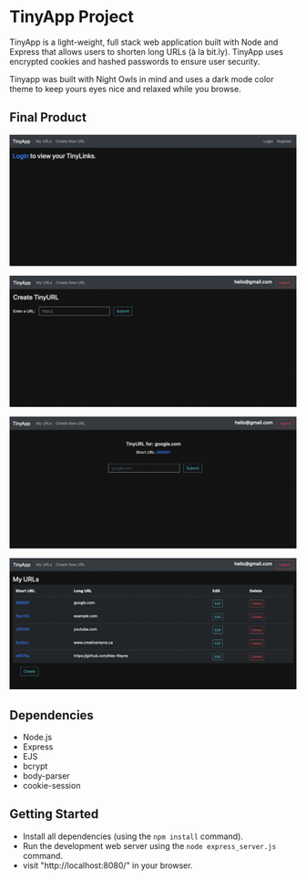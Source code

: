 # TinyApp Project

TinyApp is a light-weight, full stack web application built with Node and Express that allows users to shorten long URLs (à la bit.ly). TinyApp uses encrypted cookies and hashed passwords to ensure user security.

Tinyapp was built with Night Owls in mind and uses a dark mode color theme to keep yours eyes nice and relaxed while you browse.

## Final Product

!["landing page"](https://github.com/Alex-Reyne/tinyapp/blob/master/docs/landing.png?raw=true)

!["create TinyURL"](https://github.com/Alex-Reyne/tinyapp/blob/master/docs/create.png?raw=true)

!["edit url"](https://github.com/Alex-Reyne/tinyapp/blob/master/docs/edit.png?raw=true)

!["home page"](https://github.com/Alex-Reyne/tinyapp/blob/master/docs/home.png?raw=true)



## Dependencies

- Node.js
- Express
- EJS
- bcrypt
- body-parser
- cookie-session

## Getting Started

- Install all dependencies (using the `npm install` command).
- Run the development web server using the `node express_server.js` command.
- visit "http://localhost:8080/" in your browser.

